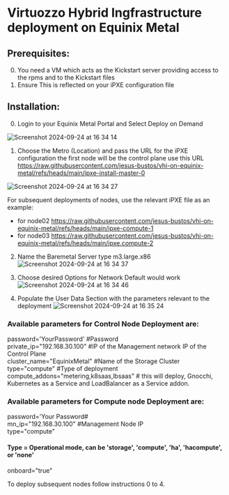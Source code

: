 # Virtuozzo Hybrid Ingfrastructure deployment on Equinix Metal

## Prerequisites:

0. You need a VM which acts as the Kickstart server providing access to the rpms and to the Kickstart files
1. Ensure This is reflected on your iPXE configuration file


## Installation: 

0. Login to your Equinix Metal Portal and Select Deploy on Demand

![Screenshot 2024-09-24 at 16 34 14](https://github.com/user-attachments/assets/2ce83578-a314-43c2-be69-69e474c99bf5)


1. Choose the Metro (Location) and pass the URL for the iPXE configuration the first node will be the control plane use this URL https://raw.githubusercontent.com/jesus-bustos/vhi-on-equinix-metal/refs/heads/main/ipxe-install-master-0
 
![Screenshot 2024-09-24 at 16 34 27](https://github.com/user-attachments/assets/cc71572b-479b-4bf6-aed7-990c82f93b25)

For subsequent deployments of nodes, use the relevant iPXE file as an example:
 - for node02 https://raw.githubusercontent.com/jesus-bustos/vhi-on-equinix-metal/refs/heads/main/ipxe-compute-1
 - for node03 https://raw.githubusercontent.com/jesus-bustos/vhi-on-equinix-metal/refs/heads/main/ipxe.compute-2

2. Name the Baremetal Server type  m3.large.x86 
![Screenshot 2024-09-24 at 16 34 37](https://github.com/user-attachments/assets/37e3cb97-d639-4017-b866-35d3a3bc85e6)

3. Choose desired Options for Network Default would work
![Screenshot 2024-09-24 at 16 34 46](https://github.com/user-attachments/assets/1cde0a91-c561-4472-9df7-fb51ff226574)

4. Populate the User Data Section with the parameters relevant to the deployment
![Screenshot 2024-09-24 at 16 35 24](https://github.com/user-attachments/assets/653f20c6-c8b2-45d8-8bf5-e4b2e6fe16e6)

### Available parameters for Control Node Deployment are:
password='YourPassword' #Password <br />
private_ip="192.168.30.100" #IP of the Management network IP of the Control Plane <br />
cluster_name="EquinixMetal" #Name of the Storage Cluster <br />
type="compute" #Type of deployment <br />
compute_addons="metering,k8saas,lbsaas" # this will deploy, Gnocchi, Kubernetes as a Service and LoadBalancer as a Service addon. <br />

### Available parameters for Compute node Deployment are:
password='Your Password# <br />
mn_ip="192.168.30.100" #Management Node IP <br />
type="compute"  <br />
#### Type = Operational mode, can be 'storage', 'compute', 'ha', 'hacompute', or 'none'
onboard="true" <br />

To deploy subsequent nodes follow instructions 0 to 4.
